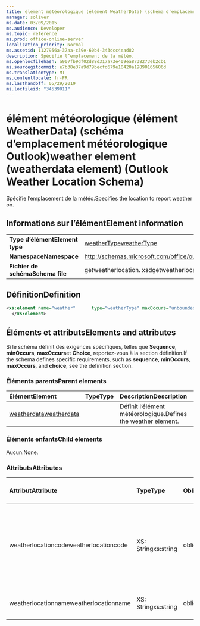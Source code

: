 ```yaml
---
title: élément météorologique (élément WeatherData) (schéma d’emplacement météorologique Outlook)
manager: soliver
ms.date: 03/09/2015
ms.audience: Developer
ms.topic: reference
ms.prod: office-online-server
localization_priority: Normal
ms.assetid: 1127956a-37aa-c39e-60b4-343dcc4ead82
description: Spécifie l’emplacement de la météo.
ms.openlocfilehash: a907fb9df02d88d317a73e409ea8738273eb2cb1
ms.sourcegitcommit: e7b38e37a9d79becfd679e10420a19890165606d
ms.translationtype: MT
ms.contentlocale: fr-FR
ms.lasthandoff: 05/29/2019
ms.locfileid: "34539011"
---
```

# <a name="weather-element-weatherdata-element-outlook-weather-location-schema"></a><span data-ttu-id="1207c-103">élément météorologique (élément WeatherData) (schéma d’emplacement météorologique Outlook)</span><span class="sxs-lookup"><span data-stu-id="1207c-103">weather element (weatherdata element) (Outlook Weather Location Schema)</span></span>

<span data-ttu-id="1207c-104">Spécifie l’emplacement de la météo.</span><span class="sxs-lookup"><span data-stu-id="1207c-104">Specifies the location to report weather on.</span></span>
  
## <a name="element-information"></a><span data-ttu-id="1207c-105">Informations sur l’élément</span><span class="sxs-lookup"><span data-stu-id="1207c-105">Element information</span></span>

|||
|:-----|:-----|
|<span data-ttu-id="1207c-106">**Type d’élément**</span><span class="sxs-lookup"><span data-stu-id="1207c-106">**Element type**</span></span> <br/> |[<span data-ttu-id="1207c-107">weatherType</span><span class="sxs-lookup"><span data-stu-id="1207c-107">weatherType</span></span>](weathertype-complextype-outlook-weather-location-schema.md) <br/> |
|<span data-ttu-id="1207c-108">**Namespace**</span><span class="sxs-lookup"><span data-stu-id="1207c-108">**Namespace**</span></span> <br/> |http://schemas.microsoft.com/office/outlook/15/getweatherlocation.xsd  <br/> |
|<span data-ttu-id="1207c-109">**Fichier de schéma**</span><span class="sxs-lookup"><span data-stu-id="1207c-109">**Schema file**</span></span> <br/> |<span data-ttu-id="1207c-110">getweatherlocation. xsd</span><span class="sxs-lookup"><span data-stu-id="1207c-110">getweatherlocation.xsd</span></span>  <br/> |
   
## <a name="definition"></a><span data-ttu-id="1207c-111">Définition</span><span class="sxs-lookup"><span data-stu-id="1207c-111">Definition</span></span>

```XML
<xs:element name="weather"      type="weatherType" maxOccurs="unbounded"    >
  </xs:element>  

```

## <a name="elements-and-attributes"></a><span data-ttu-id="1207c-112">Éléments et attributs</span><span class="sxs-lookup"><span data-stu-id="1207c-112">Elements and attributes</span></span>

<span data-ttu-id="1207c-113">Si le schéma définit des exigences spécifiques, telles que **Sequence**, **minOccurs**, **maxOccurs**et **Choice**, reportez-vous à la section définition.</span><span class="sxs-lookup"><span data-stu-id="1207c-113">If the schema defines specific requirements, such as **sequence**, **minOccurs**, **maxOccurs**, and **choice**, see the definition section.</span></span> 
  
### <a name="parent-elements"></a><span data-ttu-id="1207c-114">Éléments parents</span><span class="sxs-lookup"><span data-stu-id="1207c-114">Parent elements</span></span>

|<span data-ttu-id="1207c-115">**Élément**</span><span class="sxs-lookup"><span data-stu-id="1207c-115">**Element**</span></span>|<span data-ttu-id="1207c-116">**Type**</span><span class="sxs-lookup"><span data-stu-id="1207c-116">**Type**</span></span>|<span data-ttu-id="1207c-117">**Description**</span><span class="sxs-lookup"><span data-stu-id="1207c-117">**Description**</span></span>|
|:-----|:-----|:-----|
|[<span data-ttu-id="1207c-118">weatherdata</span><span class="sxs-lookup"><span data-stu-id="1207c-118">weatherdata</span></span>](weatherdata-element-outlook-weather-location-schema.md) <br/> ||<span data-ttu-id="1207c-119">Définit l’élément météorologique.</span><span class="sxs-lookup"><span data-stu-id="1207c-119">Defines the weather element.</span></span>  <br/> |
   
### <a name="child-elements"></a><span data-ttu-id="1207c-120">Éléments enfants</span><span class="sxs-lookup"><span data-stu-id="1207c-120">Child elements</span></span>

<span data-ttu-id="1207c-121">Aucun.</span><span class="sxs-lookup"><span data-stu-id="1207c-121">None.</span></span>
  
### <a name="attributes"></a><span data-ttu-id="1207c-122">Attributs</span><span class="sxs-lookup"><span data-stu-id="1207c-122">Attributes</span></span>

|<span data-ttu-id="1207c-123">**Attribut**</span><span class="sxs-lookup"><span data-stu-id="1207c-123">**Attribute**</span></span>|<span data-ttu-id="1207c-124">**Type**</span><span class="sxs-lookup"><span data-stu-id="1207c-124">**Type**</span></span>|<span data-ttu-id="1207c-125">**Obligatoire**</span><span class="sxs-lookup"><span data-stu-id="1207c-125">**Required**</span></span>|<span data-ttu-id="1207c-126">**Description**</span><span class="sxs-lookup"><span data-stu-id="1207c-126">**Description**</span></span>|<span data-ttu-id="1207c-127">**Valeurs possibles**</span><span class="sxs-lookup"><span data-stu-id="1207c-127">**Possible values**</span></span>|
|:-----|:-----|:-----|:-----|:-----|
|<span data-ttu-id="1207c-128">weatherlocationcode</span><span class="sxs-lookup"><span data-stu-id="1207c-128">weatherlocationcode</span></span>  <br/> |<span data-ttu-id="1207c-129">XS: String</span><span class="sxs-lookup"><span data-stu-id="1207c-129">xs:string</span></span>  <br/> |<span data-ttu-id="1207c-130">obligatoire</span><span class="sxs-lookup"><span data-stu-id="1207c-130">required</span></span>  <br/> |<span data-ttu-id="1207c-131">Spécifie un code associé à l’emplacement pour distinguer plusieurs emplacements portant le même nom.</span><span class="sxs-lookup"><span data-stu-id="1207c-131">Specifies a code that is associated with the location to distinguish multiple locations with the same name.</span></span>  <br/> |<span data-ttu-id="1207c-132">Une valeur du type xs: String</span><span class="sxs-lookup"><span data-stu-id="1207c-132">A value of the type xs:string</span></span>  <br/> |
|<span data-ttu-id="1207c-133">weatherlocationname</span><span class="sxs-lookup"><span data-stu-id="1207c-133">weatherlocationname</span></span>  <br/> |<span data-ttu-id="1207c-134">XS: String</span><span class="sxs-lookup"><span data-stu-id="1207c-134">xs:string</span></span>  <br/> |<span data-ttu-id="1207c-135">obligatoire</span><span class="sxs-lookup"><span data-stu-id="1207c-135">required</span></span>  <br/> |<span data-ttu-id="1207c-136">Spécifie le nom de l’emplacement.</span><span class="sxs-lookup"><span data-stu-id="1207c-136">Specifies the name of the location.</span></span>  <br/> |<span data-ttu-id="1207c-137">Une valeur du type xs: String</span><span class="sxs-lookup"><span data-stu-id="1207c-137">A value of the type xs:string</span></span>  <br/> |
   

